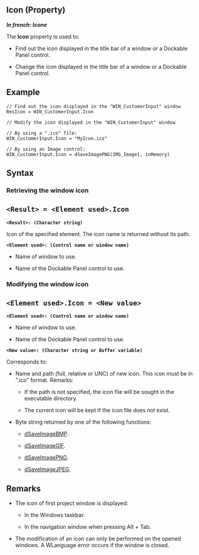


## Icon (Property)

***In french: Icone***
	



<a name="XUse"></a>
<a name="Use"></a>
<a name="description"></a>
The **Icon** property is used to:

- Find out the icon displayed in the title bar of a window or a Dockable Panel control. 

- Change the icon displayed in the title bar of a window or a Dockable Panel control.



<a name="Example1"></a>
<a name="sample_code"></a>

## Example


```wl
// Find out the icon displayed in the "WIN_CustomerInput" window
ResIcon = WIN_CustomerInput.Icon
```



```wl
// Modify the icon displayed in the "WIN_CustomerInput" window

// By using a ".ico" file: 
WIN_CustomerInput.Icon = "MyIcon.ico"

// By using an Image control:
WIN_CustomerInput.Icon = dSaveImagePNG(IMG_Image1, inMemory)
```

<a name="XSYNTAX"></a>

## Syntax
<a name="SYNTAX1"></a>

### Retrieving the window icon

`<Result> = <Element used>.Icon`
---

**`<Result>: (Character string)`**

Icon of the specified element. The icon name is returned without its path.

**`<Element used>: (Control name or window name)`**



- Name of window to use.

- Name of the Dockable Panel control to use. 





<a name="SYNTAX2"></a>

### Modifying the window icon

`<Element used>.Icon = <New value>`
---

**`<Element used>: (Control name or window name)`**



- Name of window to use.

- Name of the Dockable Panel control to use. 




**`<New value>: (Character string or Buffer variable)`**

Corresponds to: 

- Name and path (full, relative or UNC) of new icon. This icon must be in ".ico" format.
	Remarks: 

	- If the path is not specified, the icon file will be sought in the executable directory.

	- The current icon will be kept if the icon file does not exist.




- Byte string returned by one of the following functions:

	- [dSaveImageBMP](../WDLang1/3029026.md).

	- [dSaveImageGIF](../WDLang1/3029040.md).

	- [dSaveImagePNG](../WDLang1/3029027.md).

	- [dSaveImageJPEG](../WDLang1/3029038.md).









<a name="NOTE0"></a>
<a name="NOTE0_1"></a>

## Remarks


- The icon of first project window is displayed:

	- In the Windows taskbar.

	- In the navigation window when pressing Alt + Tab.




- The modification of an icon can only be performed on the opened windows. A WLanguage error occurs if the window is closed.





